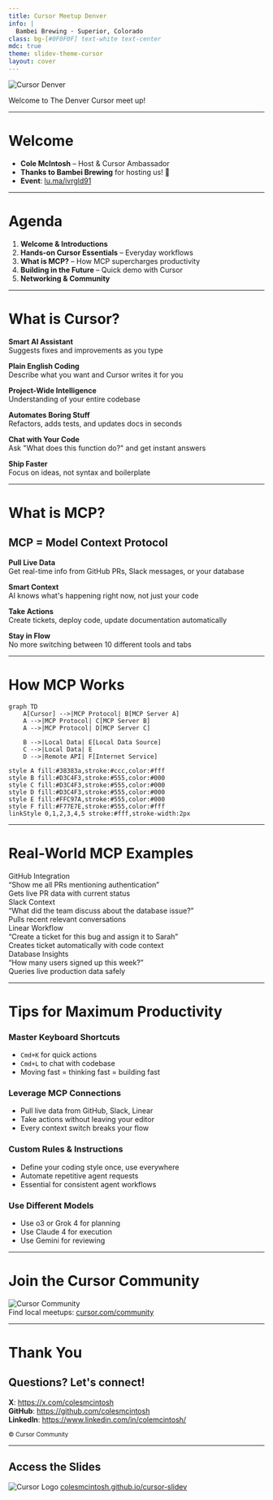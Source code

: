 ```yaml
---
title: Cursor Meetup Denver
info: |
  Bambei Brewing · Superior, Colorado
class: bg-[#0F0F0F] text-white text-center
mdc: true
theme: slidev-theme-cursor
layout: cover
---
```


<div class="flex flex-col items-center justify-center h-full space-y-4 mb-36">
  <img src="./assets/denver_logo.png" alt="Cursor Denver" class="w-70 rounded-lg shadow-lg" />
  <p class="text-2xl md:text-4xl font-bold tracking-tight text-white">Welcome to The Denver Cursor meet up!</p>
</div>

---

# Welcome

<div class="text-left space-y-4">

- **Cole McIntosh** – Host & Cursor Ambassador
- **Thanks to Bambei Brewing** for hosting us! 🍻 
- **Event**: [lu.ma/ivrgld91](https://lu.ma/ivrgld91)

</div>

---

# Agenda

<div class="text-left space-y-3">

1. **Welcome & Introductions**
2. **Hands-on Cursor Essentials** – Everyday workflows  
3. **What is MCP?** – How MCP supercharges productivity  
4. **Building in the Future** – Quick demo with Cursor  
5. **Networking & Community**

</div>

---

# What is Cursor?

<div class="grid grid-cols-1 md:grid-cols-2 gap-10 text-left mt-8">

<div class="space-y-6">

**Smart AI Assistant**  
Suggests fixes and improvements as you type

**Plain English Coding**  
Describe what you want and Cursor writes it for you

**Project-Wide Intelligence**  
Understanding of your entire codebase

</div>

<div class="space-y-6">

**Automates Boring Stuff**  
Refactors, adds tests, and updates docs in seconds

**Chat with Your Code**  
Ask "What does this function do?" and get instant answers

**Ship Faster**  
Focus on ideas, not syntax and boilerplate

</div>

</div>

---

# What is MCP?

<div class="text-center mb-8">
  <h2 class="text-xl opacity-70">MCP = Model Context Protocol</h2>
</div>

<div class="grid grid-cols-1 md:grid-cols-2 gap-10 text-left mt-8">

<div class="space-y-6">

**Pull Live Data**  
Get real-time info from GitHub PRs, Slack messages, or your database

**Smart Context**  
AI knows what's happening right now, not just your code

</div>

<div class="space-y-6">

**Take Actions**  
Create tickets, deploy code, update documentation automatically

**Stay in Flow**  
No more switching between 10 different tools and tabs

</div>

</div>

---

# How MCP Works

<div class="flex flex-col items-center justify-center">

<div class="w-full max-w-2xl ml-10">

```mermaid
graph TD
    A[Cursor] -->|MCP Protocol| B[MCP Server A]
    A -->|MCP Protocol| C[MCP Server B]
    A -->|MCP Protocol| D[MCP Server C]

    B -->|Local Data| E[Local Data Source]
    C -->|Local Data| E
    D -->|Remote API| F[Internet Service]

style A fill:#38383a,stroke:#ccc,color:#fff
style B fill:#D3C4F3,stroke:#555,color:#000
style C fill:#D3C4F3,stroke:#555,color:#000
style D fill:#D3C4F3,stroke:#555,color:#000
style E fill:#FFC97A,stroke:#555,color:#000
style F fill:#F77E7E,stroke:#555,color:#fff
linkStyle 0,1,2,3,4,5 stroke:#fff,stroke-width:2px
```

</div>

</div>

---

# Real-World MCP Examples

<div class="flex flex-col items-center justify-center mt-12">
  <div class="grid grid-cols-1 md:grid-cols-2 gap-12 text-left max-w-4xl mx-auto">
    <div class="space-y-10">
      <div>
        <div class="text-2xl font-bold mb-2">GitHub Integration</div>
        <div class="text-base mb-1">“Show me all PRs mentioning authentication”</div>
        <div class="text-sm opacity-80">Gets live PR data with current status</div>
      </div>
      <div>
        <div class="text-2xl font-bold mb-2">Slack Context</div>
        <div class="text-base mb-1">“What did the team discuss about the database issue?”</div>
        <div class="text-sm opacity-80">Pulls recent relevant conversations</div>
      </div>
    </div>
    <div class="space-y-10">
      <div>
        <div class="text-2xl font-bold mb-2">Linear Workflow</div>
        <div class="text-base mb-1">“Create a ticket for this bug and assign it to Sarah”</div>
        <div class="text-sm opacity-80">Creates ticket automatically with code context</div>
      </div>
      <div>
        <div class="text-2xl font-bold mb-2">Database Insights</div>
        <div class="text-base mb-1">“How many users signed up this week?”</div>
        <div class="text-sm opacity-80">Queries live production data safely</div>
      </div>
    </div>
  </div>
</div>

---

# Tips for Maximum Productivity

<div class="mt-12">
  <div class="grid grid-cols-1 md:grid-cols-2 gap-6 text-left text-sm">

<div class="space-y-4">

### **Master Keyboard Shortcuts**
- <code class="bg-white text-black rounded px-2 py-1 font-mono">Cmd+K</code> for quick actions
- <code class="bg-white text-black rounded px-2 py-1 font-mono">Cmd+L</code> to chat with codebase  
- Moving fast = thinking fast = building fast

### **Leverage MCP Connections**
- Pull live data from GitHub, Slack, Linear
- Take actions without leaving your editor
- Every context switch breaks your flow

</div>

<div class="space-y-4">

### **Custom Rules & Instructions**
- Define your coding style once, use everywhere
- Automate repetitive agent requests
- Essential for consistent agent workflows

### **Use Different Models**
- Use o3 or Grok 4 for planning
- Use Claude 4 for execution
- Use Gemini for reviewing

</div>

</div>
</div>

---

# Join the Cursor Community

<div class="flex flex-col items-center space-y-6">

<img src="./assets/denver_logo.png" alt="Cursor Community" class="w-80 rounded-lg shadow-lg" />

<div class="text-xl">
  Find local meetups: <a href="https://cursor.com/community" class="text-blue-400 hover:underline">cursor.com/community</a>
</div>

</div>

---

# Thank You

<div class="text-center space-y-8">

## Questions? Let's connect!

<div class="space-y-4 text-lg" >

**X**: https://x.com/colesmcintosh
<br>
**GitHub**: https://github.com/colesmcintosh
<br>
**LinkedIn**: https://www.linkedin.com/in/colemcintosh/


</div>

</div>

<div class="text-center mt-12">
<small>© Cursor Community</small>
</div>

---

<div class="flex flex-col items-center gap-6">
  <h2 class="text-3xl font-bold mb-4">Access the Slides</h2>
  <img src="./assets/slides_qr.png" alt="Cursor Logo" class="mx-auto w-48 h-48" />
  <a href="https://colesmcintosh.github.io/cursor-slidev/" class="text-xl hover:underline text-blue-400">colesmcintosh.github.io/cursor-slidev</a>
</div> 